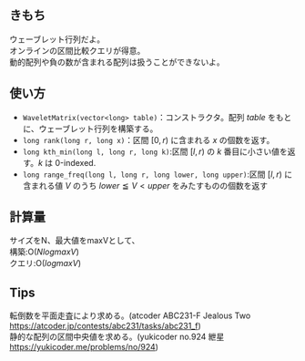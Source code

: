 ## きもち

ウェーブレット行列だよ。  
オンラインの区間比較クエリが得意。  
動的配列や負の数が含まれる配列は扱うことができないよ。  

## 使い方  
- `WaveletMatrix(vector<long> table)`：コンストラクタ。配列 $table$ をもとに、ウェーブレット行列を構築する。  
- `long rank(long r, long x)`：区間 $[0, r)$ に含まれる $x$ の個数を返す。  
- `long kth_min(long l, long r, long k)`:区間 $[l, r)$ の $k$ 番目に小さい値を返す。$k$ は 0-indexed. 　
- `long range_freq(long l, long r, long lower, long upper)`:区間 $[l, r)$ に含まれる値 $V$ のうち $lower ≦ V < upper$ をみたすものの個数を返す　　

## 計算量
サイズをN、最大値をmaxVとして、  
構築:$\mathrm{O}(NlogmaxV)$  
クエリ:$\mathrm{O}(logmaxV)$  

## Tips

転倒数を平面走査により求める。(atcoder ABC231-F Jealous Two https://atcoder.jp/contests/abc231/tasks/abc231_f)  
静的な配列の区間中央値を求める。(yukicoder no.924 紲星 https://yukicoder.me/problems/no/924)
